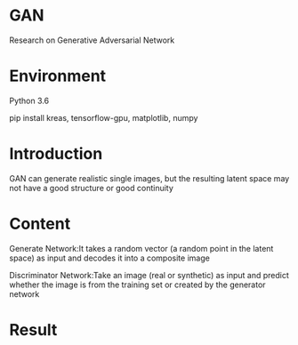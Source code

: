 # GAN
Research on Generative Adversarial Network

# Environment
Python 3.6

pip install kreas, tensorflow-gpu, matplotlib, numpy

# Introduction

GAN can generate realistic single images, but the resulting latent space may not have a good structure or good continuity

# Content
Generate Network:It takes a random vector (a random point in the latent space) as input and decodes it into a composite image

Discriminator Network:Take an image (real or synthetic) as input and predict whether the image is from the training set or created by the generator network



# Result
